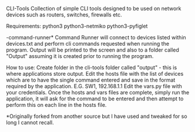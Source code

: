 CLI-Tools
Collection of simple CLI tools designed to be used on network devices such as routers, switches, firewalls etc.

Requirements:
python3
python3-netmiko
python3-pyfiglet

-command-runner*
Command Runner will connect to devices listed within devices.txt and perform cli commands requested when running the program. Output will be printed to the screen and also to a folder called "Output" assuming it is created prior to running the program.

How to use:
Create folder in the cli-tools folder called "output" - this is where applications store output.
Edit the hosts file with the list of devices which are to have the single command entered and save in the format required by the application. E.G. SW1, 192.168.1.1
Edit the vars.py file with your credentials.
Once the hosts and vars files are complete, simply run the application, it will ask for the command to be entered and then attempt to perform this on each line in the hosts file.

*Originally forked from another source but I have used and tweaked for so long I cannot recall.
